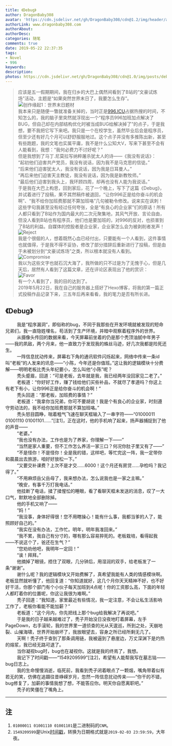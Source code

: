 ```yaml
---
title: 《Debug》
author: DragonBaby308
avatar: 'https://cdn.jsdelivr.net/gh/DragonBaby308/cdn@1.2/img/header/avatar.jpg'
authorLink: www.dragonbaby308.com
authorAbout:
authorDesc:
categories: 随笔
comments: true
date: 2019-05-22 22:37:35
tags:
- Novel    
- 996
keywords:
description:
photos: https://cdn.jsdelivr.net/gh/DragonBaby308/cdn@1.0/img/posts/debug.jpg
---
```


> 应该是五一假期期间，我在归乡的大巴上偶然间看到了B站的“文豪试炼场”活动，主题是“如果突然世界末日了，我要怎么生存”。  
  ![创作缘起1：世界末日题材](https://tva1.sinaimg.cn/large/007rAy9hgy1g3ah7aywsgj30u01hdb2a.jpg)  
  我本来只是随便一瞥就准备关掉的，当时正是[996.ICU](https://github.com/996icu/996.ICU/blob/master/README_CN.md)占据热搜的时间，不知怎么的，我的脑子里突然就浮现出一个“程序员996加班加点解决了BUG，但自己却在内部结构优化时被当成BUG给解决掉了”的点子，于是我想，要不我把它写下来吧。我只是一个在校学生，虽然毕业后会是程序员，但至少还有好几个月可以舒舒服服地过。这个点子并没有多推陈出新，甚至有些跑题，我的文笔也实属平庸，我不是什么公知大V，写来下甚至不会有人能看到，我想：“我何必费力不讨好呢？”  
  但是我想到了马丁.尼莫拉写纳粹屠杀犹太人的诗——《我没有说话》：  
“起初他们迫害共产党员，我没有说话，因为我不是马克思的信徒。”  
“后来他们迫害犹太人，我没有说话，因为我是日耳曼人。”  
“再后来他们迫害天主教徒，我没有说话，因为我是新教牧师。”  
“最后他们迫害到我头上，我环顾四周，却再也没有人能为我说话。”  
  于是我在大巴上构思，回到家后，花了一个晚上，写下了这篇《Debug》，并试着进行了投稿，果不其然稿件被退回，“让你996正是给你奋斗的机会啊”、“我不给你加班费那就不算加班咯”几句被勒令修改。说来实在讽刺！这些字句我甚至没有经过任何夸张，全是“有良心的企业家”们的原话！所有人都只看到了B站作为国内最大的二次元聚集地，其风气开放、言论自由，但没人看到B站也有程序员，他们也是要加班的，对996的反对，也损害到了B站的利益。自媒体的控股者是企业家，企业家怎么会为被剥削者发声！  
  ![Reject](https://tva1.sinaimg.cn/large/007rAy9hgy1g3ah9h97gbj30u01hdtea.jpg)  
  我是个很倔的人，想着既然心血已经付出，只要能有一个人看到，这件事情也就值得，于是我不得不妥协，修改了部分措辞后重新进行了投稿，但是由于未被划分到“文豪试炼场”之类，所以根本就没有人看到。  
  ![Compromise](https://tva1.sinaimg.cn/large/007rAy9hgy1g3ahbyjnefj30u01hdtd9.jpg)  
  我以为这些文字也就石沉大海了，我所做的只不过是为了无愧于心，但是几天后，居然有人看到了这篇文章，还在评论区表现出了他的赏识：  
  ![Favor](https://tva1.sinaimg.cn/large/007rAy9hgy1g3ahces8fsj30u01hd453.jpg)  
  有一个人看到了，我的目的达到了。  
  2019年5月22日，我在自己的服务器上搭好了Hexo博客，将我的第一篇正式投稿作品记录下来，三五年后再来看看，我的笔力是否有所长进。  

##  《Debug》

  &emsp; &emsp; 我是“程序漏洞”，即俗称的bug，不同于我那些在开发环境就被发现的短命兄弟们，我一直隐姓埋名，苟活到了生产环境，并暗中观察着程序外的世界。  
  &emsp; &emsp; 从摄像头传回的数据来看，今天屏幕前坐着的仍是那个秃顶油腻中年男子——我的夙敌，两个月来，他一直致力于发现我的蛛丝马迹，好几次我都是险死还生。  
  &emsp; &emsp; 一阵信息扰动传来，屏幕右下角的通讯软件闪烁起来，网络中传来一条id叫“老板”的人发来的讯息——“小陈，今年还是你值班。”这让我的逻辑模块十分费解——明明老板比秃头年纪要小，怎么叫他“小陈”呢？  
  &emsp; &emsp; 秃头蹙眉，回道：“可是老板，去年就是我，我已经两年没回家见二老了。”  
  &emsp; &emsp; 老板道：“你好好工作，赚了钱给他们买些补品，不就尽了孝道吗？你这上有老下有小，让你996正是给你奋斗的机会啊！”  
  &emsp; &emsp; 秃头回道：“那老板，加班费的事情？”  
  &emsp; &emsp; 老板道：“我拿你当兄弟，你可不要胡说！我是个有良心的企业家，时刻遵守劳动法的，我不给你加班费那就不算加班咯。”  
  &emsp; &emsp; 秃头怒目圆睁，喘着粗气飞速在聊天框输入了一串字符——“01000011 01001110 01001101……”[注1]，正在这时，他的手机响了起来，扬声器捕捉到了他的声音——  
  &emsp; &emsp; “老婆。”  
  &emsp; &emsp; “我也没有办法，工作也是为了养家，你理解一下——”  
  &emsp; &emsp; “当然是家人重要，但不工作怎么养活一家三口？何况你肚子里又有了——”  
  &emsp; &emsp; “不是怪你！不是怪你！全是我的错，这样吧，等忙完这一阵，我一定带你和晨晨出去旅游，咱好好放松一下。”  
  &emsp; &emsp; “又要交补课费？上次不是才交……6000！这个月还有房贷……孕检吗？我记得了。”  
  &emsp; &emsp; “不用麻烦岳父岳母了，我来想办法，怎么说我也是一家之主嘛。”  
  &emsp; &emsp; “晚安，有事千万打我电话。”  
  &emsp; &emsp; 他挂断了电话，揉了揉惺忪的睡眼，看了看聊天框未发送的消息，叹了一大口气，默默地全部删除掉。  
  &emsp; &emsp; 他的手机又响了——  
  &emsp; &emsp; “妈！”  
  &emsp; &emsp; “我没事，身体好得很！您不用瞎操心！能有什么事，我都当爹的人了，能照顾好自己的。”  
  &emsp; &emsp; “我实在没有办法，工作忙。明年，明年我准回来。”  
  &emsp; &emsp; “我不累，我自己有分寸的，哪有那么容易猝死的。老板栽培，看得起我——不说这个了，爸还在生气？”  
  &emsp; &emsp; “您劝劝他吧，我明年一定回！”  
  &emsp; &emsp; “诶！拜拜。”  
  &emsp; &emsp; 他摘掉了眼镜，捂住了双眼，几分钟后，用湿润的双手，给老板发了一条“谢谢”。  
  &emsp; &emsp; 谢什么呢？我的逻辑模块又开始费解了，真希望我能有人类的情感模块啊。老板显然就听懂了，他回复道：“你知道就好，这几个月你天天精神不好，也不好好干活，你那个部门有个小伙子每天加班到4点呢！你的工资那么高，下面的年轻人都盯着你的位置呢，你这让我很为难啊。”   
  &emsp; &emsp; 秃子回道：“我知道，家里最近有些情况，我一定注意，不会让私生活影响工作了，老板你看能不能加薪？”  
  &emsp; &emsp; 老板道：“这个月内，你先把线上那个bug给我解决了再说吧。”  
  &emsp; &emsp; 于是我的日子越来越难过了，秃子开始没日没夜地盯着屏幕，左手PageDown，右手滚轮，我的世界里一道侦查的光从天逡巡，所到之处，天崩地裂、山摧海啸，世界开始崩坏了，我放眼望去，容身之所已经所剩无几了。  
  &emsp; &emsp; 天啊！秃子终于查到了那条调用链，我被逼到了悬崖边，万丈深渊下是灼热的熔浆，我已经无路可退了。  
  &emsp; &emsp; 当你凝视bug时，bug也在凝视你。这就是我的终焉了，我想。  
  &emsp; &emsp; 我记下了时间戳——“1549209599”[注2]，希望有人能帮我写在墓志铭——bug日志上。  
  &emsp; &emsp; 我的生命慢慢消逝，临死前，我看到秃子闭着眼点了一颗烟，嘴角带着似有若无的笑，仿佛在追蹑往昔峥嵘岁月，忽然一阵信息扰动传来——“你干的不错，bug修复了，加薪的事情我想了想，不能答应你。明天你自愿离职吧。”  
  &emsp; &emsp; 秃子的笑僵在了嘴角上。  

---

##  注

1.  `01000011 01001110 01001101`是二进制码的`CNM`。  
2.  `1549209599`是Unix[时间戳](https://tool.lu/timestamp/)，转换为日期格式就是`2019-02-03 23:59:59`，大年夜。
